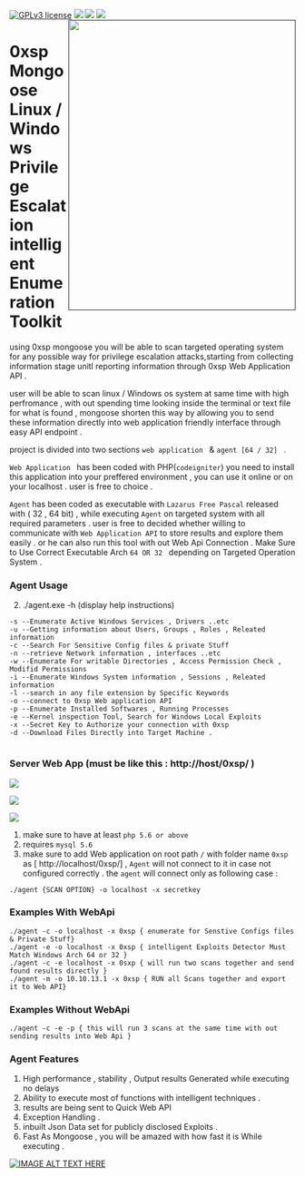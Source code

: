 [![GPLv3 license](https://img.shields.io/badge/License-GPLv3-blue.svg)](http://perso.crans.org/besson/LICENSE.html)
[<img src="https://img.shields.io/badge/slack-@0xsp/npp-yellow.svg?logo=slack">](https://0xsp.slack.com/messages/CK3J9QWF2/)
[<img src="https://img.shields.io/badge/build%20with-Lazarus-red.svg">](https://www.lazarus-ide.org/)
[<img src="https://img.shields.io/badge/sponsored%20by-Secploit-green.svg">](https://secploit.com/)
[<img align="right" src="https://github.com/lawrenceamer/0xsp-Mongoose/blob/master/Windows%20Agent%20Source%20Code/mongoose%20windows.png?raw=true" height="512" width="400">]()

# 0xsp Mongoose Linux / Windows Privilege Escalation intelligent Enumeration Toolkit


using 0xsp mongoose you will be able to scan targeted operating system for any possible way for privilege escalation attacks,starting from 
collecting information stage unitl reporting information through 0xsp Web Application API . 

user will be able to scan  linux / Windows os system at same time with high perfromance , with out spending time looking inside the terminal or text file for what is found , mongoose shorten this way by allowing you to send these information directly into web application friendly interface through easy API endpoint . 

project is divided into two sections `web application ` & `agent [64 / 32] ` . 

`Web Application ` has been coded with PHP(`codeigniter`) you need to install this application into your preffered environment , you can use it online or on your localhost . user is free to choice .

`Agent` has been coded as executable  with `Lazarus Free Pascal`  released with ( 32 , 64 bit) ,
while executing `Agent` on targeted system with all required parameters . user is free to decided whether  willing to communicate with `Web Application API` to store results and explore them easily . or he can also run this tool with out Web Api Connection . Make Sure to Use Correct Executable Arch `64 OR 32 ` depending on Targeted Operation System . 



### Agent Usage 

2. ./agent.exe -h (display help instructions) 

```
-s --Enumerate Active Windows Services , Drivers ..etc 
-u --Getting information about Users, Groups , Roles , Releated information 
-c --Search For Sensitive Config files & private Stuff 
-n --retrieve Network information , interfaces ..etc 
-w --Enumerate For writable Directories , Access Permission Check , Modifid Permissions 
-i --Enumerate Windows System information , Sessions , Releated information 
-l --search in any file extension by Specific Keywords 
-o --connect to 0xsp Web application API 
-p --Enumerate Installed Softwares , Running Processes 
-e --Kernel inspection Tool, Search for Windows Local Exploits 
-x --Secret Key to Authorize your connection with 0xsp 
-d --Download Files Directly into Target Machine . 


```

### Server Web App (must be like this  : http://host/0xsp/ )

[<img src="https://github.com/lawrenceamer/0xsp-Mongoose/blob/master/Windows%20Agent%20Source%20Code/Screenshot_2019-08-09%20Dashboard.png?raw=true">]()

[<img src="https://github.com/lawrenceamer/0xsp-Mongoose/blob/master/Windows%20Agent%20Source%20Code/Screenshot_2019-08-09%20Scan%20Results.png?raw=true">]()

[<img src="https://github.com/lawrenceamer/0xsp-Mongoose/blob/master/Windows%20Agent%20Source%20Code/Screenshot_2019-08-09%20Scan%20Results(1).png?raw=true">]()

1. make sure to have at least `php 5.6 or above` 
2. requires  `mysql 5.6` 
3. make sure to add Web application on root path `/` with folder name  `0xsp` as  [ http://localhost/0xsp/]  , `Agent` will not connect to it in case not configured correctly . the `agent` will connect only as following case : 
```
./agent {SCAN OPTION} -o localhost -x secretkey
```


### Examples With WebApi  

```
./agent -c -o localhost -x 0xsp { enumerate for Senstive Configs files & Private Stuff} 
./agent -e -o localhost -x 0xsp { intelligent Exploits Detector Must Match Windows Arch 64 or 32 }
./agent -c -e localhost -x 0sxp { will run two scans together and send found results directly }
./agent -m -o 10.10.13.1 -x 0xsp { RUN all Scans together and export it to Web API} 
```

### Examples Without WebApi

```
./agent -c -e -p { this will run 3 scans at the same time with out sending results into Web Api }
```

### Agent Features 

1. High performance , stability , Output results Generated while executing no delays 
2. Ability to execute most of functions with intelligent techniques . 
3. results are being sent to Quick Web API
4. Exception Handling . 
5. inbuilt Json Data set for publicly disclosed Exploits . 
6. Fast As Mongoose , you will be amazed with how fast it is While executing . 

[![IMAGE ALT TEXT HERE](https://img.youtube.com/vi/lG3HS7a9sVc/0.jpg)](https://www.youtube.com/watch?v=lG3HS7a9sVc)

